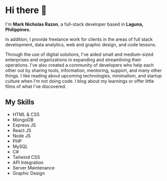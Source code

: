 # Hi there 👋

I'm **Mark Nicholas Razon**, a full-stack developer based in **Laguna, Philippines.**

In addition, I provide freelance work for clients in the areas of full stack development, data analytics, web and graphic design, and code lessons.

Through the use of digital solutions, I've aided small and medium-sized enterprises and organizations in expanding and streamlining their operations. I've also created a community of developers who help each other out by sharing tools, information, mentoring, support, and many other things. I like reading about upcoming technologies, minimalism, and startup culture when I'm not doing code. I blog about my learnings or offer little films of what I've discovered.

## My Skills

- HTML & CSS
- MongoDB
- Express JS
- React JS
- Node JS
- PHP
- MySQL
- C#
- Tailwind CSS
- API Integration
- Server Maintenance
- Graphic Design
